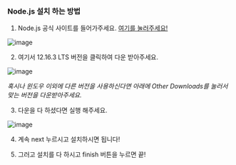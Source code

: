 ### Node.js 설치 하는 방법

1. Node.js 공식 사이트를 들어가주세요. [여기를 눌러주세요!](https://nodejs.org/en/)   

![image](https://cdn.discordapp.com/attachments/708325535133990963/711347014419611709/unknown.png)

2. 여기서 12.16.3 LTS 버전을 클릭하여 다운 받아주세요.   

![image](https://cdn.discordapp.com/attachments/708325535133990963/711347272335491263/unknown.png)

*혹시나 윈도우 이외에 다른 버전을 사용하신다면 아래에 Other Downloads를 눌러서 맞는 버전을 다운받아주세요.*

3. 다운을 다 하셨다면 실행 해주세요.   

![image](https://cdn.discordapp.com/attachments/708325535133990963/711348054627713135/unknown.png)

4. 계속 next 누르시고 설치하시면 됩니다!   

5. 그러고 설치를 다 하시고 finish 버튼을 누르면 끝!
